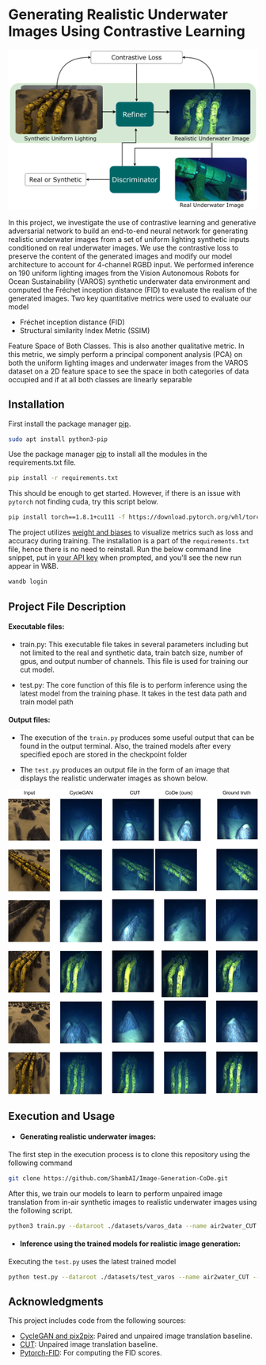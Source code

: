 # Generating Realistic Underwater Images Using Contrastive Learning

![CoDe Algorithm](./data/CoDealg.jpg?raw=true "Title")

In this project, we investigate the use of contrastive learning and generative adversarial network to build an end-to-end neural network for generating realistic underwater images from a set of uniform lighting synthetic inputs conditioned on real underwater images. We use the contrastive loss to preserve the content of the generated images and modify our model architecture to account for 4-channel RGBD input. We performed inference on 190 uniform lighting images from the Vision Autonomous Robots for Ocean Sustainability (VAROS) synthetic underwater data environment and computed the Fréchet inception distance (FID) to evaluate the realism of the generated images. Two key quantitative metrics were used to evaluate our model

+ Fréchet inception distance (FID)
+ Structural similarity Index Metric (SSIM)

Feature Space of Both Classes. This is also another qualitative metric. In this metric, we
simply perform a principal component analysis (PCA) on both the uniform lighting images
and underwater images from the VAROS dataset on a 2D feature space to see the space in both
categories of data occupied and if at all both classes are linearly separable

## Installation
First install the package manager [pip](https://pip.pypa.io/en/stable/).

```bash
sudo apt install python3-pip
```

Use the package manager [pip](https://pip.pypa.io/en/stable/) to install all the modules in the requirements.txt file. 

```bash
pip install -r requirements.txt
```

This should be enough to get started. However, if there is an issue with `pytorch` not finding cuda, try this script below.

```bash
pip install torch==1.8.1+cu111 -f https://download.pytorch.org/whl/torch_stable.html
```
The project utilizes [weight and biases](https://docs.wandb.ai/quickstart) to visualize metrics such as loss and accuracy during training. The installation is a part of the `requirements.txt` file, hence there is no need to reinstall. Run the below command line snippet, put in [your API key](https://wandb.ai/authorize) when prompted, and you'll see the new run appear in W&B.
```bash
wandb login
```

## Project File Description


#### Executable files:
+ train.py: This executable file takes in several parameters including but not limited to the real and synthetic data, train batch size, number of gpus, and output number of channels. This file is used for training our cut model.

+ test.py: The core function of this file is to perform inference using the latest model from the training phase. It takes in the test data path and train model path

#### Output files:
+ The execution of the `train.py` produces some useful output that can be found in the output terminal. Also, the trained models after every specified epoch are stored in the checkpoint folder

+ The `test.py` produces an output file in the form of an image that displays the realistic underwater images as shown below.

![Generated Images](./data/Results.jpg?raw=true "Title")

## Execution and Usage
+ #### Generating realistic underwater images:
The first step in the execution process is to clone this repository using the following command
```bash
git clone https://github.com/ShambAI/Image-Generation-CoDe.git
```
After this, we train our models to learn to perform unpaired image translation from in-air synthetic images to realistic underwater images using the following script.

```bash
python3 train.py --dataroot ./datasets/varos_data --name air2water_CUT --CUT_mode CUT --gpu_ids -1 --batch_size 1
```

+ #### Inference using the trained models for realistic image generation:
Executing the `test.py` uses the latest trained model 

```bash
python test.py --dataroot ./datasets/test_varos --name air2water_CUT --CUT_mode CUT
```

## Acknowledgments

This project includes code from the following sources:

- [CycleGAN and pix2pix](https://github.com/junyanz/pytorch-CycleGAN-and-pix2pix): Paired and unpaired image translation baseline.
- [CUT](https://github.com/taesungp/contrastive-unpaired-translation): Unpaired image translation baseline.
- [Pytorch-FID](https://github.com/mseitzer/pytorch-fid): For computing the FID scores.
